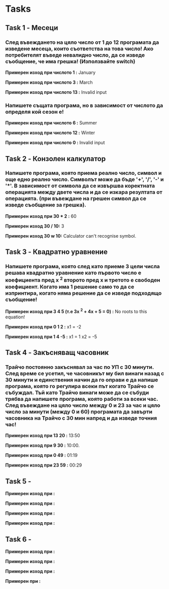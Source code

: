 # Tasks

## Task 1 - Месеци

### След въвеждането на цяло число от 1 до 12 програмата да изведене месеца, които съответства на това число! Ако потребителят въведе невалидно число, да се изведе съобщение, че има грешка! (Използвайте switch) 

**Примерен изход при числото 1 :** January

**Примерен изход при числото 3 :** March

**Примерен изход при числото 13 :** Invalid input
 
### Напишете същата програма, но в зависимост от числото да определя кой сезон е!

**Примерен изход при числото 6 :** Summer

**Примерен изход при числото 12 :** Winter

**Примерен изход при числото 0 :** Invalid input

## Task 2 - Конзолен калкулатор

### Напишете програма, която приема реално число, символ и още едно реално число. Символът може да бъде '+', '/', '-' и '*'. В зависимост от символа да се извършва коректната операцията между двете числа и да се изкара резултата от операцията. (при въвеждане на грешен символ да се изведе съобщение за грешка). 

**Примерен изход при 30 * 2 :** 60

**Примерен изход 30 / 10:** 3

**Примерен изход 30 w 10:** Calculator can't recognise symbol.

## Task 3 - Квадратно уравнение

### Напишете програма, която след като приеме 3 цели числа решава квадратно уравнение като първото число е коефициента пред x <sup>2</sup> второто пред x и третото е свободен коефициент. Когато има 1 решение само то да се изпринтира, когато няма решение да се изведе подходящо съобщение!

**Примерен изход при 3 4 5 (т.е 3x <sup>2</sup> + 4x + 5 = 0) :** No roots to this equation!

**Примерен изход при 0 1 2 :** x1 = -2

**Примерен изход при 1 4 -5 :** x1 = 1 x2 = -5

## Task 4 - Закъсняващ часовник
### Трайчо постоянно закъснявал за час по УП с 30 минути. След време се усетил, че часовникът му бил винаги назад с 30 минути и единствения начин да го оправи е да напише програма, която го регулира всеки път когато Трайчо се събуждал. Тъй като Трайчо винаги може да се събуди трябва да напишете програма, която работи за всеки час. След въвеждане на цяло число между 0 и 23 за час и цяло число за минути (между 0 и 60) програмата да завърти часовника на Трайчо с 30 мин напред и да изведе точния час!

**Примерен изход при 13 20 :** 13:50

**Примерен изход при 9 30 :** 10:00.

**Примерен изход при 0 49 :** 01:19

**Примерен изход при 23 59 :** 00:29

## Task 5 - 

**Примерен изход при :** 

**Примерен изход при :** 

**Примерен изход при :** 

**Примерен изход при :** 

## Task 6 - 

**Примерен изход при :** 

**Примерен изход при :** 

**Примерен изход при :** 

**Примерен при :** 
 